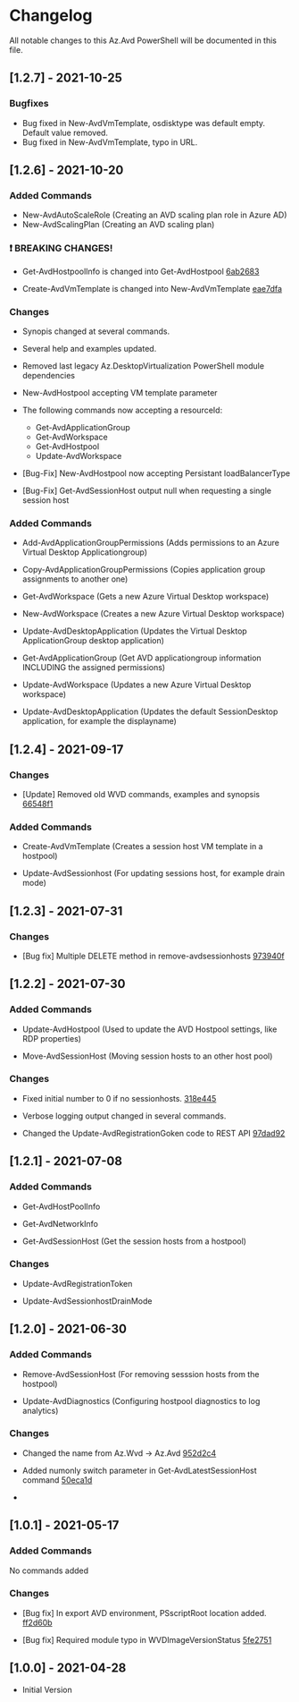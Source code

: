 
# Changelog

All notable changes to this Az.Avd PowerShell will be documented in this file.

## [1.2.7] - 2021-10-25

### Bugfixes
- Bug fixed in New-AvdVmTemplate, osdisktype was default empty. Default value removed.
- Bug fixed in New-AvdVmTemplate, typo in URL.

## [1.2.6] - 2021-10-20

### Added Commands

- New-AvdAutoScaleRole (Creating an AVD scaling plan role in Azure AD)
- New-AvdScalingPlan (Creating an AVD scaling plan)

### :exclamation: BREAKING CHANGES!
- Get-AvdHostpoolInfo is changed into Get-AvdHostpool [6ab2683](https://github.com/srozemuller/AzAvd/commit/6ab2683cfaa1480369a705df4cb67e31ae11b2c3)

- Create-AvdVmTemplate is changed into New-AvdVmTemplate [eae7dfa](https://github.com/srozemuller/AzAvd/commit/eae7dfa195537ee94c53ccd23a6fcaa10ac06bb8)

  

### Changes

 - Synopis changed at several commands.

 - Several help and examples updated.

 - Removed last legacy Az.DesktopVirtualization PowerShell module dependencies

 - New-AvdHostpool accepting VM template parameter

 - The following commands now accepting a resourceId:

	 - Get-AvdApplicationGroup
	 - Get-AvdWorkspace
	 - Get-AvdHostpool
	 - Update-AvdWorkspace

  
  

-  [Bug-Fix] New-AvdHostpool now accepting Persistant loadBalancerType

-  [Bug-Fix] Get-AvdSessionHost output null when requesting a single session host

  

### Added Commands

- Add-AvdApplicationGroupPermissions (Adds permissions to an Azure Virtual Desktop Applicationgroup)

- Copy-AvdApplicationGroupPermissions (Copies application group assignments to another one)

- Get-AvdWorkspace (Gets a new Azure Virtual Desktop workspace)

- New-AvdWorkspace (Creates a new Azure Virtual Desktop workspace)

- Update-AvdDesktopApplication (Updates the Virtual Desktop ApplicationGroup desktop application)

- Get-AvdApplicationGroup (Get AVD applicationgroup information INCLUDING the assigned permissions)

- Update-AvdWorkspace (Updates a new Azure Virtual Desktop workspace)

- Update-AvdDesktopApplication (Updates the default SessionDesktop application, for example the displayname)

  
  

## [1.2.4] - 2021-09-17

  

### Changes

-  [Update] Removed old WVD commands, examples and synopsis [66548f1](https://github.com/srozemuller/AzAvd/commit/66548f19e0edffb94e546b6d5759ae1fbeb1df64)

  

### Added Commands

- Create-AvdVmTemplate (Creates a session host VM template in a hostpool)

- Update-AvdSessionhost (For updating sessions host, for example drain mode)

  

## [1.2.3] - 2021-07-31

  

### Changes

- [Bug fix] Multiple DELETE method in remove-avdsessionhosts [973940f](https://github.com/srozemuller/AzAvd/commit/973940fddff1da76cc893beeca0420552b0a920a)

  

## [1.2.2] - 2021-07-30

### Added Commands

  

- Update-AvdHostpool (Used to update the AVD Hostpool settings, like RDP properties)

- Move-AvdSessionHost (Moving session hosts to an other host pool)

  

### Changes

- Fixed initial number to 0 if no sessionhosts. [318e445](https://github.com/srozemuller/AzAvd/commit/318e4454b0674976a17d899a5b3cb0f2f0842849)

- Verbose logging output changed in several commands.

- Changed the Update-AvdRegistrationGoken code to REST API [97dad92](https://github.com/srozemuller/AzAvd/commit/97dad92c015147f7c008d971c0a8810ad924884c)

  

## [1.2.1] - 2021-07-08

  

### Added Commands

  

- Get-AvdHostPoolInfo

- Get-AvdNetworkInfo

- Get-AvdSessionHost (Get the session hosts from a hostpool)

  

### Changes

  

- Update-AvdRegistrationToken

- Update-AvdSessionhostDrainMode

  
  

## [1.2.0] - 2021-06-30

### Added Commands

- Remove-AvdSessionHost (For removing sesssion hosts from the hostpool)

- Update-AvdDiagnostics (Configuring hostpool diagnostics to log analytics)

  
  

### Changes

- Changed the name from Az.Wvd -> Az.Avd [952d2c4](https://github.com/srozemuller/AzAvd/commit/952d2c4fd82ed931ec1770b440807fede8ac342b)

- Added numonly switch parameter in Get-AvdLatestSessionHost command [50eca1d](https://github.com/srozemuller/AzAvd/commit/b8d047d28a605a8f45ea710ebdcf02500cd0cc2d)

-

  

## [1.0.1] - 2021-05-17

  

### Added Commands

No commands added

  

### Changes

- [Bug fix] In export AVD environment, PSscriptRoot location added. [ff2d60b](https://github.com/srozemuller/AzAvd/commit/59bdc8964ec0de79d76b2042ee22962876a8e4f9)

- [Bug fix] Required module typo in WVDImageVersionStatus [5fe2751](https://github.com/srozemuller/AzAvd/commit/5b6b7c6d48bf72a26a4832382487cb91288246fa)

  

## [1.0.0] - 2021-04-28

- Initial Version
